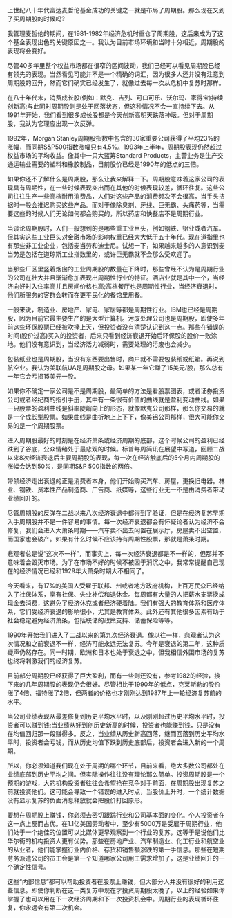 

上世纪八十年代富达麦哲伦基金成功的关键之一就是布局了周期股。那么现在又到了买周期股的时候吗?

我管理麦哲伦的期间，在1981-1982年经济危机时重仓了周期股，这后来成为了这个基金表现出色的关键原因之一。我认为目前市场环境和当时十分相近，周期股的表现将会变好。

尽管40多年里整个权益市场都在很窄的区间波动，我们已经可以看见周期股已经有领先的表现。当然看见可能并不是一个精确的词汇，因为很多人还并没有注意到周期股的回升，然而它们确实已经发生了，就像过去每一次从危机中复苏时那样。

在八十年代末，消费成长股(例如：默克、吉列、可口可乐、沃尔玛、家得宝)持续创新高;与此同时周期股则是处于回落状态，但这种情况不会一直持续下去。从1991年开始，我们看到很多成长股都是今天创新高明天跌落神坛。但对于周期股，我认为它理应出现一次反弹。

1992年，Morgan Stanley周期股指数中包含的30家重要公司获得了平均23%的涨幅，而同期S&P500指数涨幅只有4.5%。1993年上半年，周期股表现仍然超过权益市场的平均收益。像其中一只大蓝筹Standard Products，主营业务是生产交通运输业需要的塑料和橡胶制品，目前股价已经是1990年的低点的三倍。

如果你还不了解什么是周期股，那么让我来解释一下。周期股意味着这家公司的表现具有周期性，在一些时候表现突出而在其他的时候表现较差，循环往复。这些公司往往生产一些高档耐用消费品，人们对这些产品的消费频次不会很高，当手头拮据时一般会推迟购买这些产品。而对于像除臭剂、牙线、巨无霸、头痛药等，当需要这些的时候人们无论如何都会购买的，所以药店和快餐店不是周期行业。

当谈论周期股时，人们一般想到的是哪些重工业巨头，例如钢铁、铝业或者汽车。但其实这些工业巨头对金融市场的影响权重已经大大低于五十年代。现在道指里也有那些非工业企业，包括麦当劳和迪士尼。试想一下，如果越来越多的人意识到麦当劳是包括在道琼斯工业指数里的，或许巨无霸就不会那么受欢迎了。

当那些厂区里竖着烟囱的工业周期股的数量在下降时，那些曾经不认为是周期行业的公司在壮大并且渐渐愈加表现出周期性行业的特征。酒店业就是其中一个，当经济向好时入住率高并且房间价格也高;高档餐厅也是周期性行业，当经济衰退时，他们所服务的客群会转而在更平民化的餐馆里用餐。

一般来说，制造业、房地产、家电、家居等都是周期性行业。IBM也已经是周期股，因为目前它最主要生产的是大型计算机。污废处理公司也是周期股，即使多年前这些环保股票已经被吹捧上天，但投资者没有清楚认识到这一点。那些在错误的时间(股价过高)买入的投资者，后来只看到经济衰退开始后环保股的股价一败涂地。他们没有意识到，当经济活力减弱时，需要处理的污废也会减少。

包装纸业也是周期股，当没有东西要出售时，商户就不需要包装纸或纸箱。再说到航空业。我认为美联航UA是周期股之母。如果某一年它赚了15美元/股，那么总有一年它会亏损15美元一股。

如果你不确定一家公司是不是周期股，最简单的方法是看股票图表，或者证券投资公司或者经纪商的指引手册，其中有一条很有价值的曲线就是盈利变动曲线。如果一只股票的盈利曲线是斜率陡峭向上的形态，就像默克公司那样，那么你交易的就是一个成长型股票。如果曲线是曲折地上上下下，像美铝公司那样，很大可能你交易的是一个周期股票。

进入周期股最好的时刻是在经济萧条或经济周期的底部，这个时候公司的盈利已经跌到了谷底，公众情绪处于最悲观的时候。标普每周简讯在展望中写道，回顾二战以来8次经济衰退后主要周期股的表现，每一次在经济触底后的5个月内周期股的涨幅会达到50%，是同期S&P 500指数的两倍。

带领经济走出衰退的正是消费者本身，他们开始购买汽车、房屋，更换旧电器。林业、钢铁、资本性产品制造商、广告商、纸媒等，这些行业无一不是由消费者带动业绩回升的。

尽管周期股的反弹在二战以来八次经济衰退中都得到了验证，但是在经济复苏早期入手周期股并不是一件容易的事情。每一次经济衰退都会有怀疑论者认为经济不会修复，我们会进入大萧条时期——汽车卖不出去闲置在展示厅，房屋卖不出空置，而国家也会破产。如果有什么时候不应该持有周期性股票，那就是萧条时期。

悲观者总是说“这次不一样”，而事实上，每一次经济衰退都是不一样的，但那并不意味着会毁灭市场。为了在市场不好的时候不被困于消沉之中，我常常提醒自己现在的经济情况已经和1929年大萧条时期大不相同了。

今天看来，有17%的美国人受雇于联邦、州或者地方政府机构，上百万民众已经纳入了社保体系，享有社保、失业补偿和退休金。每周都有大量的人把薪水支票换成现金去消费，这避免了经济休克或者经济硬着陆。我们有强大的教育体系和医疗体系，它们受经济衰退的影响很小，尤其是教育体系。此外还有其他很多因素有助于社会稳定避免经济萧条，包括联储的政策支持、储蓄保险等等。

1990年开始我们进入了二战以来的第九次经济衰退。像以往一样，悲观者认为这次情况和之前衰退不一样，经济可能永远无法复苏。今年是衰退的第二年，这种质疑声仍然存在。同一时期，欧洲和日本也处于衰退之中，但我相信外围市场的复苏也终将刺激我们的经济复苏。

目前部分周期股已经获得了巨大盈利，而有一些则还没有，参考1982的经验，接下来的几年周期股的表现仍会很好。尽管相比于1990年的低点，克莱斯勒的股价涨了4倍、福特涨了2倍，但两者的价格也才刚刚达到1987年上一轮经济复苏前的水平。

当公司业绩表现从最差修复到历史平均水平时，以及刚刚超过历史平均水平时，投资者可以赚到钱;当业绩从好到创历史新高的时候，投资者也能赚到钱，只是没有在均值回归那一段赚得多。反之，当业绩从历史新高回落，继而回落到历史平均水平时，投资者会亏钱，而从历史均值下跌到历史底部后，投资者会进入新的一个周期。

所以，你必须知道我们现在处于周期的哪个环节，目前来看，绝大多数公司都处在业绩底部到历史平均之间。但实际操作往往没有理论那么简单。投资周期股是一个预期的游戏，大的机构投资者往往会希望抢在竞争对手前面，在周期股出现复苏之前就投资他们。这可能会导致一个错误的进入时点，当股价上升时，一个统计数据没有显示复苏的负面消息释放就会把股价打回原形。

要想在周期股上赚钱，你必须去密切跟踪行业和公司基本面的变化。个人投资者在这一点上反而占优。在1.1亿美国劳动者中，至少有5000万是受雇于周期行业，他们处于一个绝佳的位置可以比媒体更早观察到一个行业的复苏，这等于是说他们比华尔街的机构投资人更有优势。那些在房地产业、汽车制造业、化工行业和航空业的从业者，他们能掌握行业内价格、存货和销售额涨跌的第一手信息。那些在短期劳务派遣公司的员工会是第一个知道哪家公司用工需求增加了，这是业绩回升的一个确定性信号。

这些“内部信息”都可以帮助投资者在股票上赚钱，但大部分人并没有很好的利用这些信息。即使你判断在这一类复苏中现在才投资周期股太晚了，以上的经验如果你掌握了也可以用在下一次经济周期和下一次投资机会中。周期行业的表现循环往复，你永远会有第二次机会。
